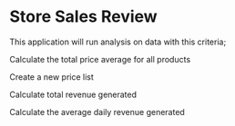 # Store Sales Review
This application will run analysis on data with this criteria;

Calculate the total price average for all products

Create a new price list

Calculate total revenue generated

Calculate the average daily revenue generated